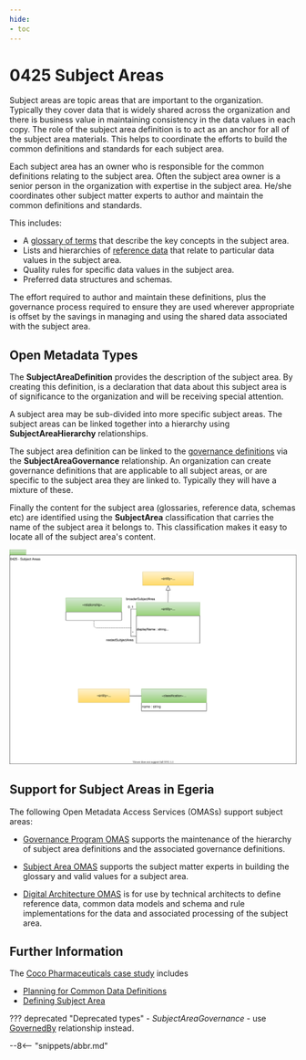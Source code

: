 ```yaml
---
hide:
- toc
---
```


<!-- SPDX-License-Identifier: CC-BY-4.0 -->
<!-- Copyright Contributors to the ODPi Egeria project 2020. -->


# 0425 Subject Areas

Subject areas are topic areas that are important to the organization.  Typically they cover data that
is widely shared across the organization and there is business value in maintaining consistency in
the data values in each copy.  The role of the subject area definition is to act as an anchor
for all of the subject area materials.  This helps to coordinate the
efforts to build the common definitions and standards for each subject area.

Each subject area has an owner who is responsible for the
common definitions relating to the subject area.  Often the subject area owner is a senior person in the
organization with expertise in the subject area.  He/she
coordinates other subject matter experts to author and maintain the common definitions and standards.

This includes:

* A [glossary of terms](0310-Glossary.md) that describe the key concepts in the subject area.
* Lists and hierarchies of [reference data](0545-Reference-Data.md) that relate to particular data values
  in the subject area.
* Quality rules for specific data values in the subject area.
* Preferred data structures and schemas.

The effort required to author and maintain these definitions, plus the governance process required to
ensure they are used wherever appropriate is offset by the savings in managing and using the shared
data associated with the subject area.

## Open Metadata Types

The **SubjectAreaDefinition** provides the description of the subject area.  By creating this definition,
is a declaration that data about this subject area is of significance to the organization and
will be receiving special attention.

A subject area may be sub-divided into more specific subject areas.  The subject areas can be linked together
into a hierarchy using **SubjectAreaHierarchy** relationships.

The subject area definition can be linked to the [governance definitions](0401-Governance-Definitions.md)
via the **SubjectAreaGovernance** relationship.  An organization can create
governance definitions that are applicable to  all subject areas,
or are specific to the subject area they are linked to.  Typically they will have a mixture of these.

Finally the content for the subject area (glossaries, reference data, schemas etc) are identified
using the **SubjectArea** classification that carries the name of the subject area it belongs to.
This classification makes it easy to locate all of the subject area's content.


![UML](0425-Subject-Areas.svg)

## Support for Subject Areas in Egeria

The following Open Metadata Access Services (OMASs) support
subject areas:

* [Governance Program OMAS](/services/omas/governance-program/overview)
  supports the maintenance of the hierarchy of subject area definitions
  and the associated governance definitions.

* [Subject Area OMAS](/services/omas/subject-area/overview) supports the subject matter experts in building
  the glossary and valid values for a subject area.
  
* [Digital Architecture OMAS](/services/omas/digital-architecture/overview)
  is for use by technical architects to define reference data, common data models and schema
  and rule implementations for the data and associated processing of the subject area.

## Further Information

The [Coco Pharmaceuticals case study](https://opengovernance.odpi.org/coco-pharmaceuticals/) includes
* [Planning for Common Data Definitions](https://opengovernance.odpi.org/coco-pharmaceuticals/scenarios/planning-for-common-data-definitions/)
* [Defining Subject Area](https://opengovernance.odpi.org/coco-pharmaceuticals/scenarios/defining-subject-areas/)

??? deprecated "Deprecated types"
    - *SubjectAreaGovernance* - use [GovernedBy](0401-Governance-Definitions.md) relationship instead.


--8<-- "snippets/abbr.md"